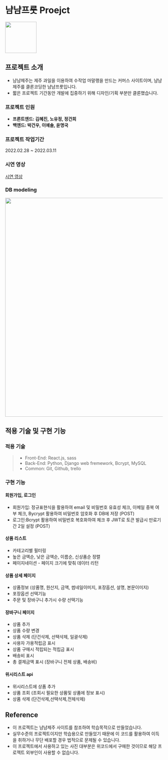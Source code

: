# 냠냠프룻 Proejct

<img src="https://user-images.githubusercontent.com/96276152/158007141-d2c590c8-1e24-405c-80ba-63716ac6a6f8.jpg" width="100" height="100">  

## 프로젝트 소개

- 냠냠제주는 제주 과일을 이용하여 수작업 마말랭을 만드는 커머스 사이트이며, 냠냠제주를 클론코딩한 냠냠프룻입니다.
- 짧은 프로젝트 기간동안 개발에 집중하기 위해 디자인/기획 부분만 클론했습니다.

### 프로젝트 인원

- **프론트엔드: 김혜진, 노유정, 정건희**  
- **백엔드: 박건우, 이예솔, 윤명국**

### 프로젝트 작업기간

2022.02.28 ~ 2022.03.11

### 시연 영상

[시연 영상](https://youtu.be/tMo2KpaQ-MA)

### DB modeling

<img src="https://user-images.githubusercontent.com/96276152/158007694-1f2f1826-f8bb-46ca-ba95-073c8e8a9769.png" width="1200" height="700">

## 적용 기술 및 구현 기능

### 적용 기술

> - Front-End: React.js, sass
> - Back-End: Python, Django web fremework, Bcrypt, MySQL
> - Common: Git, Github, trello

### 구현 기능

#### 회원가입, 로그인 
- 회원가입: 정규표현식을 활용하여 email 및 비밀번호 유효성 체크, 이메일 중복 여부 체크, Bycrypt 활용하여 비밀번호 암호화 후 DB에 저장 (POST) 
- 로그인:Bcrypt 활용하여 비밀번호 복호화하여 체크 후 JWT로 토큰 발급시 만료기간 2일 설정  (POST)

#### 상품 리스트

- 카테고리별 필터링
- 높은 금액순, 낮은 금액순, 이름순, 신상품순 정렬
- 페이지네이션 - 페이지 크기에 맞춰 데이터 리턴

#### 상품 상세 페이지

- 상품정보 (상품명, 원산지, 금액, 썸네일이미지, 포장옵션, 설명, 본문이미지)
- 포장옵션 선택기능
- 주문 및 장바구니 추가시 수량 선택기능

#### 장바구니 페이지

- 상품 추가
- 상품 수량 변경
- 상품 삭제 (단건삭제, 선택삭제, 일괄삭제)
- 사용자 가용적립금 표시
- 상품 구매시 적립되는 적립금 표시
- 배송비 표시
- 총 결제금액 표시 (장바구니 전체 상품, 배송비)

#### 위시리스트 api
- 위시리스트에 상품 추가  
- 상품 조회 (조회시 필요한 상품및 상품에 정보 표시)
- 상품 삭제 (단건삭제,선택삭제,전체삭제)




## Reference
- 이 프로젝트는 냠냠제주 사이트를 참조하여 학습목적으로 만들었습니다.
- 실무수준의 프로젝트이지만 학습용으로 만들었기 때문에 이 코드를 활용하여 이득을 취하거나 무단 배포할 경우 법적으로 문제될 수 있습니다.
- 이 프로젝트에서 사용하고 있는 사진 대부분은 위코드에서 구매한 것이므로 해당 프로젝트 외부인이 사용할 수 없습니다.
